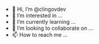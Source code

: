 - 👋 Hi, I’m @clingovdev
- 👀 I’m interested in ...
- 🌱 I’m currently learning ...
- 💞️ I’m looking to collaborate on ...
- 📫 How to reach me ...

<!---
clingovdev/clingovdev is a ✨ special ✨ repository because its `README.md` (this file) appears on your GitHub profile.
You can click the Preview link to take a look at your changes.
--->
